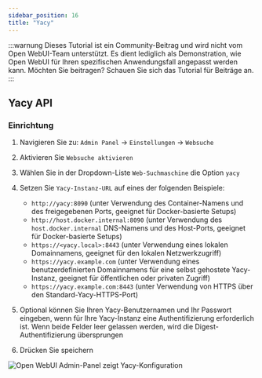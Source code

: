 ```yaml
---
sidebar_position: 16
title: "Yacy"
---
```


:::warnung
Dieses Tutorial ist ein Community-Beitrag und wird nicht vom Open WebUI-Team unterstützt. Es dient lediglich als Demonstration, wie Open WebUI für Ihren spezifischen Anwendungsfall angepasst werden kann. Möchten Sie beitragen? Schauen Sie sich das Tutorial für Beiträge an.
:::

## Yacy API

### Einrichtung

1. Navigieren Sie zu: `Admin Panel` -> `Einstellungen` -> `Websuche`
2. Aktivieren Sie `Websuche aktivieren`
3. Wählen Sie in der Dropdown-Liste `Web-Suchmaschine` die Option `yacy`
4. Setzen Sie `Yacy-Instanz-URL` auf eines der folgenden Beispiele:

    * `http://yacy:8090` (unter Verwendung des Container-Namens und des freigegebenen Ports, geeignet für Docker-basierte Setups)
    * `http://host.docker.internal:8090` (unter Verwendung des `host.docker.internal` DNS-Namens und des Host-Ports, geeignet für Docker-basierte Setups)
    * `https://<yacy.local>:8443` (unter Verwendung eines lokalen Domainnamens, geeignet für den lokalen Netzwerkzugriff)
    * `https://yacy.example.com` (unter Verwendung eines benutzerdefinierten Domainnamens für eine selbst gehostete Yacy-Instanz, geeignet für öffentlichen oder privaten Zugriff)
    * `https://yacy.example.com:8443` (unter Verwendung von HTTPS über den Standard-Yacy-HTTPS-Port)

5. Optional können Sie Ihren Yacy-Benutzernamen und Ihr Passwort eingeben, wenn für Ihre Yacy-Instanz eine Authentifizierung erforderlich ist. Wenn beide Felder leer gelassen werden, wird die Digest-Authentifizierung übersprungen
6. Drücken Sie speichern

![Open WebUI Admin-Panel zeigt Yacy-Konfiguration](/images/tutorial_yacy.png)
